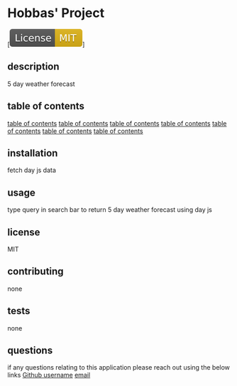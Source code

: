 
  # Hobbas' Project
  [![License: MIT](../images/License-MIT-yellow.svg)]
  ## description 
  5 day weather forecast
  ## table of contents 
  
[table of contents](#description)
[table of contents](#installation)
[table of contents](#usage)
[table of contents](#license)
[table of contents](#contributing)
[table of contents](#tests)
[table of contents](#questions)

  ## installation
  fetch day js data
  ## usage
  type query in search bar to return 5 day weather forecast using day js
  ## license
  MIT
  ## contributing
  none
  ## tests
  none
  ## questions
  if any questions relating to this application please reach out using the below links
  [Github username](https://github.com/Tristenh?tab=repositories)
  [email](mailto:tristenhobba1@gmail.com)